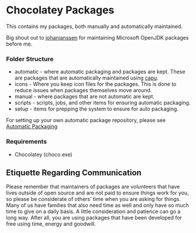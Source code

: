 # Chocolatey Packages

This contains my packages, both manually and automatically maintained.


Big shout out to [johanjanssen](https://github.com/johanjanssen) for maintaining Microsoft OpenJDK packages before me.

### Folder Structure

* automatic - where automatic packaging and packages are kept. These are packages that are automatically maintained using [capu](https://github.com/pauby/capu/).
* icons - Where you keep icon files for the packages. This is done to reduce issues when packages themselves move around.
* manual - where packages that are not automatic are kept.
* scripts - scripts, jobs, and other items for ensuring automatic packaging.
* setup - items for prepping the system to ensure for auto packaging.

For setting up your own automatic package repository, please see [Automatic Packaging](https://chocolatey.org/docs/automatic-packages)

### Requirements

* Chocolatey (choco.exe)

## Etiquette Regarding Communication

Please remember that maintainers of packages are volunteers that have lives outside of open source and are not paid to ensure things work for you, so please be considerate of others' time when you are asking for things. Many of us have families that also need time as well and only have so much time to give on a daily basis. A little consideration and patience can go a long way. After all, you are using packages that have been developed for free using time, energy and goodwill.
